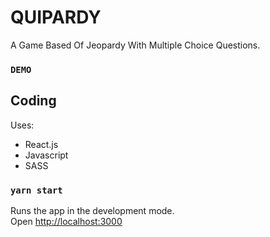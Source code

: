 # QUIPARDY

A Game Based Of Jeopardy With Multiple Choice Questions.

### `DEMO`

## Coding 

Uses:
- React.js
- Javascript
- SASS

### `yarn start`

Runs the app in the development mode.\
Open [http://localhost:3000](http://localhost:3000) 
